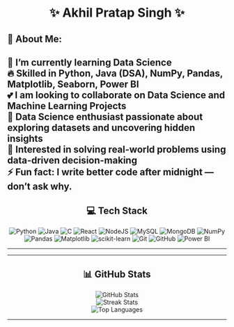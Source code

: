 <div align="center">
  
  <h1>✨ Akhil Pratap Singh ✨</h1>

</div>

## 💫 About Me:

🔭 I’m currently learning **Data Science**  
🔥 Skilled in **Python**, **Java (DSA)**, **NumPy**, **Pandas**, **Matplotlib**, **Seaborn**, **Power BI**  
💕 I am looking to collaborate on Data Science and Machine Learning Projects<br>
🚀 Data Science enthusiast passionate about exploring datasets and uncovering hidden insights  
🌱 Interested in solving real-world problems using data-driven decision-making  
⚡ Fun fact: I write better code after midnight — don’t ask why.
---
<div align="center">

  <h2>💻 Tech Stack</h2>

  <p>
    <img src="https://img.shields.io/badge/python-3670A0?style=for-the-badge&logo=python&logoColor=ffdd54" alt="Python" />
    <img src="https://img.shields.io/badge/java-%23ED8B00.svg?style=for-the-badge&logo=openjdk&logoColor=white" alt="Java" />
    <img src="https://img.shields.io/badge/c-%2300599C.svg?style=for-the-badge&logo=c&logoColor=white" alt="C" />
    <img src="https://img.shields.io/badge/react-%2320232a.svg?style=for-the-badge&logo=react&logoColor=%2361DAFB" alt="React" />
    <img src="https://img.shields.io/badge/node.js-6DA55F?style=for-the-badge&logo=node.js&logoColor=white" alt="NodeJS" />
    <img src="https://img.shields.io/badge/mysql-4479A1.svg?style=for-the-badge&logo=mysql&logoColor=white" alt="MySQL" />
    <img src="https://img.shields.io/badge/MongoDB-%234ea94b.svg?style=for-the-badge&logo=mongodb&logoColor=white" alt="MongoDB" />
    <img src="https://img.shields.io/badge/numpy-%23013243.svg?style=for-the-badge&logo=numpy&logoColor=white" alt="NumPy" />
    <img src="https://img.shields.io/badge/pandas-%23150458.svg?style=for-the-badge&logo=pandas&logoColor=white" alt="Pandas" />
    <img src="https://img.shields.io/badge/Matplotlib-%23ffffff.svg?style=for-the-badge&logo=Matplotlib&logoColor=black" alt="Matplotlib" />
    <img src="https://img.shields.io/badge/scikit--learn-%23F7931E.svg?style=for-the-badge&logo=scikit-learn&logoColor=white" alt="scikit-learn" />
    <img src="https://img.shields.io/badge/git-%23F05033.svg?style=for-the-badge&logo=git&logoColor=white" alt="Git" />
    <img src="https://img.shields.io/badge/github-%23121011.svg?style=for-the-badge&logo=github&logoColor=white" alt="GitHub" />
    <img src="https://img.shields.io/badge/power_bi-F2C811?style=for-the-badge&logo=powerbi&logoColor=black" alt="Power BI" />
  </p>

</div>

---

---

<div align="center">

  <h2>📊 GitHub Stats</h2>

  <img src="https://github-readme-stats.vercel.app/api?username=akhil-singh28&theme=aura&hide_border=false&include_all_commits=false&count_private=false" alt="GitHub Stats" />
  <br>
  <img src="https://nirzak-streak-stats.vercel.app/?user=akhil-singh28&theme=aura&hide_border=false" alt="Streak Stats" />
  <br>
  <img src="https://github-readme-stats.vercel.app/api/top-langs/?username=akhil-singh28&theme=aura&hide_border=false&include_all_commits=false&count_private=false&layout=compact" alt="Top Languages" />

</div>

---


